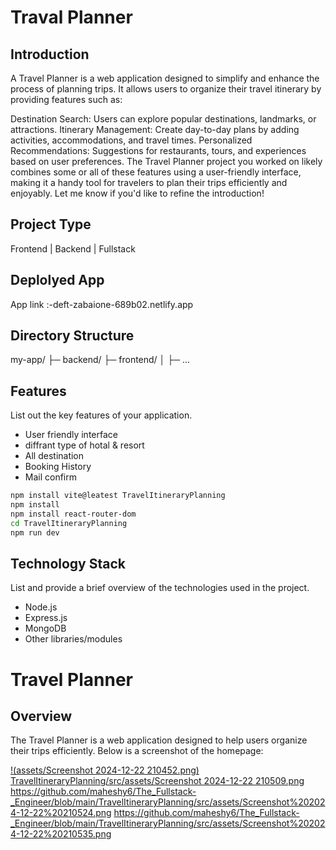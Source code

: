 ﻿# Traval Planner

## Introduction
A Travel Planner is a web application designed to simplify and enhance the process of planning trips. It allows users to organize their travel itinerary by providing features such as:

Destination Search: Users can explore popular destinations, landmarks, or attractions.
Itinerary Management: Create day-to-day plans by adding activities, accommodations, and travel times.
Personalized Recommendations: Suggestions for restaurants, tours, and experiences based on user preferences.
The Travel Planner project you worked on likely combines some or all of these features using a user-friendly interface, making it a handy tool for travelers to plan their trips efficiently and enjoyably. Let me know if you'd like to refine the introduction!

## Project Type
Frontend | Backend | Fullstack

## Deplolyed App
App link :-deft-zabaione-689b02.netlify.app

## Directory Structure
my-app/
├─ backend/
├─ frontend/
│  ├─ ...



## Features
List out the key features of your application.

- User friendly interface
- diffrant type of hotal & resort
- All destination
- Booking History
- Mail confirm



```bash
npm install vite@leatest TravelItineraryPlanning
npm install 
npm install react-router-dom
cd TravelItineraryPlanning
npm run dev
```

## Technology Stack
List and provide a brief overview of the technologies used in the project.

- Node.js
- Express.js
- MongoDB
- Other libraries/modules

# Travel Planner

## Overview
The Travel Planner is a web application designed to help users organize their trips efficiently. Below is a screenshot of the homepage:

[!(assets/Screenshot 2024-12-22 210452.png)](https://github.com/maheshy6/The_Fullstack-_Engineer/blob/main/TravelItineraryPlanning/src/assets/Screenshot%202024-12-22%20210452.png)
[TravelItineraryPlanning/src/assets/Screenshot 2024-12-22 210509.png](https://github.com/maheshy6/The_Fullstack-_Engineer/blob/main/TravelItineraryPlanning/src/assets/Screenshot%202024-12-22%20210509.png)
https://github.com/maheshy6/The_Fullstack-_Engineer/blob/main/TravelItineraryPlanning/src/assets/Screenshot%202024-12-22%20210524.png
https://github.com/maheshy6/The_Fullstack-_Engineer/blob/main/TravelItineraryPlanning/src/assets/Screenshot%202024-12-22%20210535.png

